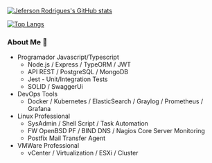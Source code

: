 [![Jeferson Rodrigues's GitHub stats](https://github-readme-stats.vercel.app/api?username=jefersonrdss&hide=prs&show_icons=true&theme=tokyonight)](https://github.com/jefersonrdss/github-readme-stats)

[![Top Langs](https://github-readme-stats.vercel.app/api/top-langs/?username=jefersonrdss&layout=compact)](https://github.com/jefersonrdss/github-readme-stats)

### About Me 👋
- Programador Javascript/Typescript
  - Node.js / Express / TypeORM / JWT
  - API REST / PostgreSQL / MongoDB
  - Jest - Unit/Integration Tests
  - SOLID / SwaggerUi
- DevOps Tools
  - Docker / Kubernetes / ElasticSearch / Graylog / Prometheus / Grafana  
- Linux Professional
  - SysAdmin / Shell Script / Task Automation
  - FW OpenBSD PF / BIND DNS / Nagios Core Server Monitoring
  - Postfix Mail Transfer Agent
- VMWare Professional
  - vCenter / Virtualization / ESXi / Cluster
